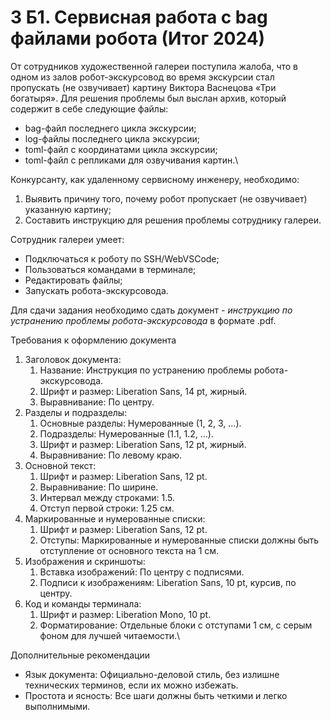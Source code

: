 # 3 Б1. Сервисная работа с bag файлами робота (Итог 2024)

От сотрудников художественной галереи поступила жалоба, что в одном из залов робот-экскурсовод во время экскурсии стал пропускать (не озвучивает) картину Виктора Васнецова «Три богатыря». Для решения проблемы был выслан архив, который содержит в себе следующие файлы:

* bag-файл последнего цикла экскурсии;
* log-файлы последнего цикла экскурсии;
* toml-файл с координатами цикла экскурсии;
* toml-файл с репликами для озвучивания картин.\


Конкурсанту, как удаленному сервисному инженеру, необходимо:

1. Выявить причину того, почему робот пропускает (не озвучивает) указанную картину;
2. Составить инструкцию для решения проблемы сотруднику галереи.

Сотрудник галереи умеет:

* Подключаться к роботу по SSH/WebVSCode;
* Пользоваться командами в терминале;
* Редактировать файлы;
* Запускать робота-экскурсовода.



Для сдачи задания необходимо сдать документ - _инструкцию по устранению проблемы робота-экскурсовода_ в формате .pdf.

Требования к оформлению документа

1. Заголовок документа:
   1. Название: Инструкция по устранению проблемы робота-экскурсовода.
   2. Шрифт и размер: Liberation Sans, 14 pt, жирный.
   3. Выравнивание: По центру.
2. Разделы и подразделы:
   1. Основные разделы: Нумерованные (1, 2, 3, ...).
   2. Подразделы: Нумерованные (1.1, 1.2, ...).
   3. Шрифт и размер: Liberation Sans, 12 pt, жирный.
   4. Выравнивание: По левому краю.
3. Основной текст:
   1. Шрифт и размер: Liberation Sans, 12 pt.
   2. Выравнивание: По ширине.
   3. Интервал между строками: 1.5.
   4. Отступ первой строки: 1.25 см.
4. Маркированные и нумерованные списки:
   1. Шрифт и размер: Liberation Sans, 12 pt.
   2. Отступы: Маркированные и нумерованные списки должны быть отступление от основного текста на 1 см.
5. Изображения и скриншоты:
   1. Вставка изображений: По центру с подписями.
   2. Подписи к изображениям: Liberation Sans, 10 pt, курсив, по центру.
6. Код и команды терминала:
   1. Шрифт и размер: Liberation Mono, 10 pt.
   2. Форматирование: Отдельные блоки с отступами 1 см, с серым фоном для лучшей читаемости.\


Дополнительные рекомендации

* Язык документа: Официально-деловой стиль, без излишне технических терминов, если их можно избежать.
* Простота и ясность: Все шаги должны быть четкими и легко выполнимыми.
